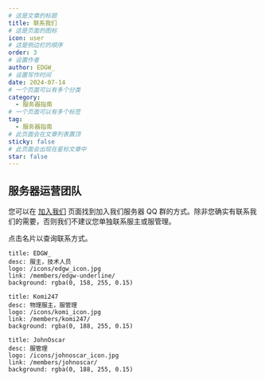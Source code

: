 ```yaml
---
# 这是文章的标题
title: 联系我们
# 这是页面的图标
icon: user
# 这是侧边栏的顺序
order: 3
# 设置作者
author: EDGW_
# 设置写作时间
date: 2024-07-14
# 一个页面可以有多个分类
category:
  - 服务器指南
# 一个页面可以有多个标签
tag:
  - 服务器指南
# 此页面会在文章列表置顶
sticky: false
# 此页面会出现在星标文章中
star: false
---
```


<!-- more -->

## 服务器运营团队

您可以在 [加入我们](./join-usb) 页面找到加入我们服务器 QQ 群的方式。除非您确实有联系我们的需要，否则我们不建议您单独联系服主或服管理。

点击名片以查询联系方式。

  ```component VPCard
  title: EDGW_
  desc: 服主，技术人员
  logo: /icons/edgw_icon.jpg
  link: /members/edgw-underline/
  background: rgba(0, 158, 255, 0.15)
  ```
  ```component VPCard
  title: Komi247
  desc: 物理服主，服管理
  logo: /icons/komi_icon.jpg
  link: /members/komi247/
  background: rgba(0, 188, 255, 0.15)
  ```
  ```component VPCard
  title: JohnOscar
  desc: 服管理
  logo: /icons/johnoscar_icon.jpg
  link: /members/johnoscar/
  background: rgba(0, 188, 255, 0.15)
  ```
